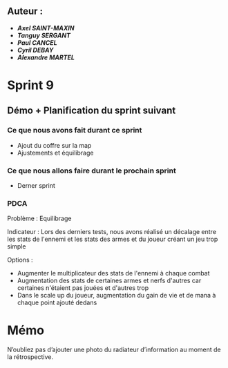 ## Auteur :
- ***Axel SAINT-MAXIN***
- ***Tanguy SERGANT***
- ***Paul CANCEL***
- ***Cyril DEBAY***
- ***Alexandre MARTEL***

# Sprint 9

## Démo + Planification du sprint suivant

### Ce que nous avons fait durant ce sprint
- Ajout du coffre sur la map
- Ajustements et équilibrage

### Ce que nous allons faire durant le prochain sprint
- Derner sprint

### PDCA

Problème : 
Equilibrage

Indicateur :
Lors des derniers tests, nous avons réalisé un décalage entre les stats de l'ennemi et les stats des armes et du joueur créant un jeu trop simple

Options :
- Augmenter le multiplicateur des stats de l'ennemi à chaque combat
- Augmentation des stats de certaines armes et nerfs d'autres car certaines n'étaient pas jouées et d'autres trop
- Dans le scale up du joueur, augmentation du gain de vie et de mana à chaque point ajouté dedans

# Mémo
N’oubliez pas d’ajouter une photo du radiateur d’information au moment de la rétrospective.



